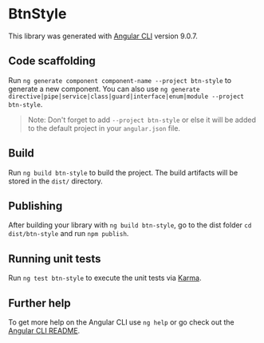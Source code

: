 # BtnStyle

This library was generated with [Angular CLI](https://github.com/angular/angular-cli) version 9.0.7.

## Code scaffolding

Run `ng generate component component-name --project btn-style` to generate a new component. You can also use `ng generate directive|pipe|service|class|guard|interface|enum|module --project btn-style`.
> Note: Don't forget to add `--project btn-style` or else it will be added to the default project in your `angular.json` file. 

## Build

Run `ng build btn-style` to build the project. The build artifacts will be stored in the `dist/` directory.

## Publishing

After building your library with `ng build btn-style`, go to the dist folder `cd dist/btn-style` and run `npm publish`.

## Running unit tests

Run `ng test btn-style` to execute the unit tests via [Karma](https://karma-runner.github.io).

## Further help

To get more help on the Angular CLI use `ng help` or go check out the [Angular CLI README](https://github.com/angular/angular-cli/blob/master/README.md).
